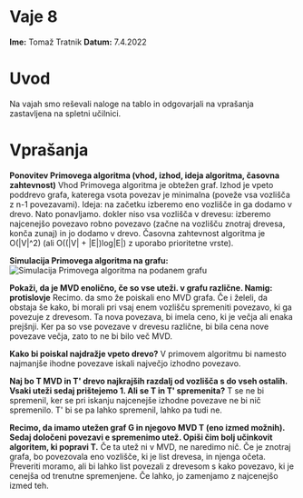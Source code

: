 # Vaje 8

**Ime:** Tomaž Tratnik
**Datum:** 7.4.2022

# Uvod
Na vajah smo reševali naloge na tablo in odgovarjali na vprašanja zastavljena na spletni učilnici.

# Vprašanja

**Ponovitev Primovega algoritma (vhod, izhod, ideja algoritma, časovna zahtevnost)**
Vhod Primovega algoritma je obtežen graf. Izhod je vpeto poddrevo grafa, katerega vsota povezav je minimalna (poveže vsa vozlišča z n-1 povezavami). Ideja: na začetku izberemo eno vozlišče in ga dodamo v drevo. Nato ponavljamo. dokler niso vsa vozlišča v drevesu: izberemo najcenejšo povezavo robno povezavo (začne na vozlišču znotraj drevesa, konča zunaj) in jo dodamo v drevo. Časovna zahtevnost algoritma je O(|V|^2) (ali O((|V| + |E|)log|E|) z uporabo prioritetne vrste).

**Simulacija Primovega algoritma na grafu:**
![Simulacija Primovega algoritma na podanem grafu](prim.jpg)

**Pokaži, da je MVD enolično, če so vse uteži. v grafu različne. Namig: protislovje**
Recimo. da smo že poiskali eno MVD grafa. Če i želeli, da obstaja še kako, bi morali pri vsaj enem vozlišču spremeniti povezavo, ki ga povezuje z drevesom. Ta nova povezava, bi imela ceno, ki je večja ali enaka prejšnji. Ker pa so vse povezave v drevesu različne, bi bila cena nove povezave večja, zato to ne bi bilo več MVD.

**Kako bi poiskal najdražje vpeto drevo?**
V primovem algoritmu bi namesto najmanjše ihodne povezave iskali največjo izhodno povezavo.

**Naj bo T MVD in T' drevo najkrajših razdalj od vozlišča s do vseh ostalih. Vsaki uteži sedaj prištejemo 1. Ali se T in T' spremenita?**
T se ne bi spremenil, ker se pri iskanju najcenejše izhodne povezave ne bi nič spremenilo. T' bi se pa lahko spremenil, lahko pa tudi ne.

**Recimo, da imamo utežen graf G in njegovo MVD T (eno izmed možnih). Sedaj določeni povezavi e spremenimo utež. Opiši čim bolj učinkovit algoritem, ki popravi T.**
Če ta utež ni v MVD, ne naredimo nič. Če je znotraj grafa, bo povezovala eno vozlišče, ki je list drevesa, in njenga očeta. Preveriti moramo, ali bi lahko list povezali z drevesom s kako povezavo, ki je cenejša od trenutne spremenjene. Če lahko, jo zamenjamo z najcenejšo izmed teh.


